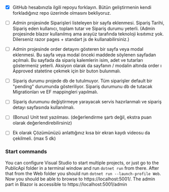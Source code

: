 - [x] GitHub hesabınızla ilgili repoyu forklayın. Bütün geliştirmenin kendi forkladığınız repo üzerinde olmasını bekliyoruz.
- [ ] Admin projesinde Siparişleri listeleyen bir sayfa eklenmesi. Sipariş Tarihi, Sipariş eden kullanıcı, toplam tutar ve Sipariş durumu yeterli. (Admin projesinde blazor kullanılmış ama arayüz tarafında teknoloji kısıtımız yok. Dilerseniz razor pages + standart js de kullanabilirsiniz.)
- [ ] Admin projesinde order detayını gösteren bir sayfa veya modal eklenmesi. Bu sayfa veya modal önceki maddede söylenen sayfadan açılmalı. Bu sayfada da sipariş kalemlerin isim, adet ve tutarları göstermeniz yeterli. Aksiyon olarak da sayfanın / modalin altında order ı Approved statetine çekmek için bir buton bulunmalı.
- [ ] Sipariş durumu projede db de tutulmuyor. Tüm siparişler default bir "pending" durumunda gösteriliyor. Sipariş durumunu db de tutacak Migrationları ve EF mappingleri yapılmalı.
- [ ] Sipariş durumunu değiştirmeye yarayacak servis hazırlanmalı ve sipariş detayı sayfasında kullanılmalı.
- [ ] (Bonus) Unit test yazılması. (değerlendirme şartı değil, ekstra puan olarak değerlendirebilirsiniz)

- [ ] Ek olarak Çözümünüzü anlattığınız kısa bir ekran kaydı videosu da çekilmeli. (max 5 dk)

### Start commands

You can configure Visual Studio to start multiple projects, or just go to the PublicApi folder in a terminal window and run `dotnet run` from there. After that from the Web folder you should run `dotnet run --launch-profile Web`. Now you should be able to browse to https://localhost:5001/. The admin part in Blazor is accessible to https://localhost:5001/admin
